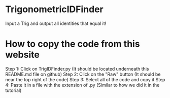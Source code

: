 # TrigonometricIDFinder
Input a Trig and output all identities that equal it!

# How to copy the code from this website
Step 1: Click on TrigIDFinder.py (It should be located underneath this README.md file on github)
Step 2: Click on the "Raw" button (It should be near the top right of the code)
Step 3: Select all of the code and copy it
Step 4: Paste it in a file with the extension of .py (Similar to how we did it in the tutorial)
